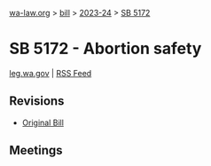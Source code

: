 [wa-law.org](/) > [bill](/bill/) > [2023-24](/bill/2023-24/) > [SB 5172](/bill/2023-24/sb/5172/)

# SB 5172 - Abortion safety
[leg.wa.gov](https://app.leg.wa.gov/billsummary?BillNumber=5172&Year=2023&Initiative=false) | [RSS Feed](./rss.xml)

## Revisions
* [Original Bill](1/)

## Meetings
